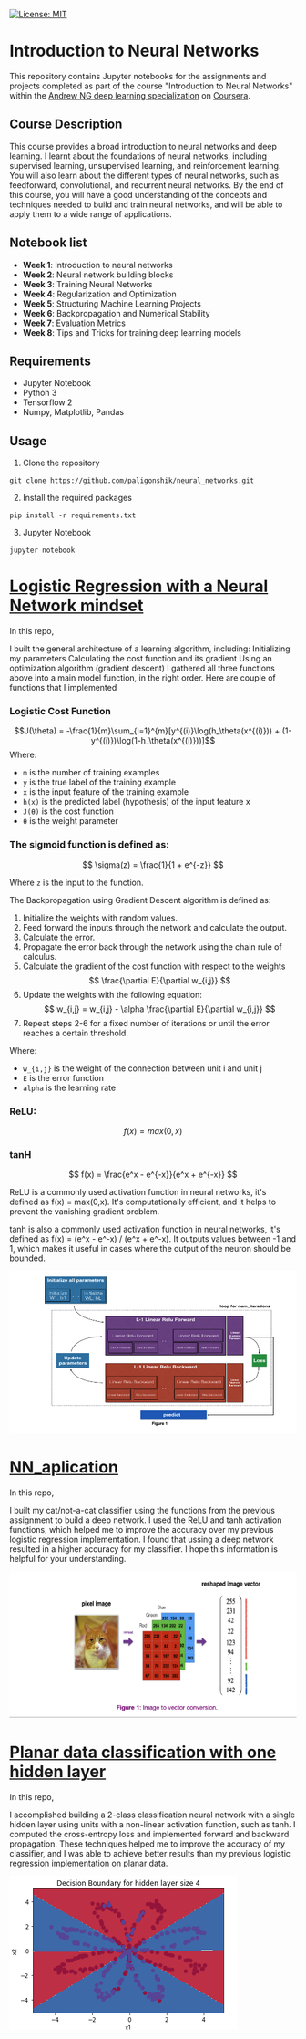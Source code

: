 [![License: MIT](https://img.shields.io/badge/License-MIT-yellow.svg)](https://opensource.org/licenses/MIT)


# Introduction to Neural Networks

This repository contains Jupyter notebooks for the assignments and projects completed as part of the course "Introduction to Neural Networks" within the [Andrew NG deep learning specialization](https://www.coursera.org/learn/neural-networks-deep-learning/) on [Coursera](https://www.coursera.org/]).

## Course Description

This course provides a broad introduction to neural networks and deep learning. I learnt  about the foundations of neural networks, including supervised learning, unsupervised learning, and reinforcement learning. You will also learn about the different types of neural networks, such as feedforward, convolutional, and recurrent neural networks. By the end of this course, you will have a good understanding of the concepts and techniques needed to build and train neural networks, and will be able to apply them to a wide range of applications.

## Notebook list
- **Week 1**: Introduction to neural networks
- **Week 2**: Neural network building blocks
- **Week 3**: Training Neural Networks
- **Week 4**: Regularization and Optimization
- **Week 5**: Structuring Machine Learning Projects
- **Week 6**: Backpropagation and Numerical Stability
- **Week 7**: Evaluation Metrics
- **Week 8**: Tips and Tricks for training deep learning models

## Requirements
- Jupyter Notebook
- Python 3
- Tensorflow 2
- Numpy, Matplotlib, Pandas

## Usage
1. Clone the repository

```
git clone https://github.com/paligonshik/neural_networks.git
```
2. Install the required packages

``` 
pip install -r requirements.txt
```
3. Jupyter Notebook
```
jupyter notebook
```

# [Logistic Regression with a Neural Network mindset](./Logistic%20Regression%20with%20a%20Neural%20Network%20/)
In this repo,

I built the general architecture of a learning algorithm, including:
Initializing my parameters
Calculating the cost function and its gradient
Using an optimization algorithm (gradient descent)
I gathered all three functions above into a main model function, in the right order. Here are couple of functions that I implemented

### Logistic Cost Function
$$J(\theta) = -\frac{1}{m}\sum_{i=1}^{m}[y^{(i)}\log(h_\theta(x^{(i)})) + (1-y^{(i)})\log(1-h_\theta(x^{(i)}))]$$
Where:
- `m` is the number of training examples
- `y` is the true label of the training example
- `x` is the input feature of the training example
- `h(x)` is the predicted label (hypothesis) of the input feature x
- `J(θ)` is the cost function
- `θ` is the weight parameter

### The sigmoid function is defined as:

$$ \sigma(z) = \frac{1}{1 + e^{-z}} $$

Where `z` is the input to the function.




The Backpropagation using Gradient Descent algorithm is defined as:

1. Initialize the weights with random values.
2. Feed forward the inputs through the network and calculate the output.
3. Calculate the error.
4. Propagate the error back through the network using the chain rule of calculus.
5. Calculate the gradient of the cost function with respect to the weights 
   $$ \frac{\partial E}{\partial w_{i,j}} $$
6. Update the weights with the following equation:
   $$ w_{i,j} = w_{i,j} - \alpha \frac{\partial E}{\partial w_{i,j}} $$
7. Repeat steps 2-6 for a fixed number of iterations or until the error reaches a certain threshold.

Where:
- `w_{i,j}` is the weight of the connection between unit i and unit j
- `E` is the error function
- `alpha` is the learning rate

### ReLU:
$$ f(x) = max(0,x) $$

### tanH

$$ f(x) = \frac{e^x - e^{-x}}{e^x + e^{-x}} $$


ReLU is a commonly used activation function in neural networks, it's defined as f(x) = max(0,x). It's computationally efficient, and it helps to prevent the vanishing gradient problem.

tanh is also a commonly used activation function in neural networks, it's defined as f(x) = (e^x - e^-x) / (e^x + e^-x). It outputs values between -1 and 1, which makes it useful in cases where the output of the neuron should be bounded.


![Image alt text](Images/Img1.png)


# [NN_aplication](./NN_aplication/)
In this repo,

I built my cat/not-a-cat classifier using the functions from the previous assignment to build a deep network. I used the ReLU and tanh activation functions, which helped me to improve the accuracy over my previous logistic regression implementation. I found that ussing a deep network resulted in a higher accuracy for my classifier. I hope this information is helpful for your understanding.

![cat image](Images/img2.png)


# [Planar data classification with one hidden layer](./Planar%20data%20classification%20with%20one%20hidden%20layer/)
In this repo,

I accomplished building a 2-class classification neural network with a single hidden layer using units with a non-linear activation function, such as tanh. I computed the cross-entropy loss and implemented forward and backward propagation. These techniques helped me to improve the accuracy of my classifier, and I was able to achieve better results than my previous logistic regression implementation on planar data.

![cplanar](Images/img3.png)
